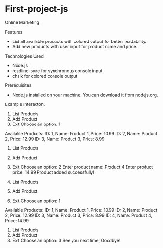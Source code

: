 # First-project-js

Online Marketing

Features

- List all available products with colored output for better readability.
- Add new products with user input for product name and price.

Technologies Used

- Node.js
- readline-sync for synchronous console input
- chalk for colored console output

Prerequisites

- Node.js installed on your machine. You can download it from nodejs.org.

Example interacton.

1. List Products
2. Add Product
3. Exit
   Choose an option: 1

Available Products:
ID: 1, Name: Product 1, Price: 10.99
ID: 2, Name: Product 2, Price: 12.99
ID: 3, Name: Product 3, Price: 8.99

1. List Products
2. Add Product
3. Exit
   Choose an option: 2
   Enter product name: Product 4
   Enter product price: 14.99
   Product added successfully!

4. List Products
5. Add Product
6. Exit
   Choose an option: 1

Available Products:
ID: 1, Name: Product 1, Price: 10.99
ID: 2, Name: Product 2, Price: 12.99
ID: 3, Name: Product 3, Price: 8.99
ID: 4, Name: Product 4, Price: 14.99

1. List Products
2. Add Product
3. Exit
   Choose an option: 3
   See you next time, Goodbye!
